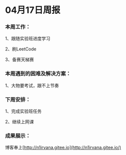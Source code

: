 # 04月17日周报

### 本周工作：

1、跟随实验班进度学习

2、刷LeetCode

3、备赛天梯赛

### 本周遇到的困难及解决方案：

1、大物要考试，跟不上节奏 

### 下周安排：

1、完成实验班任务

2、继续上网课

### 成果展示：

博客奉上[http://n1irvana.gitee.io](http://n1irvana.gitee.io/)